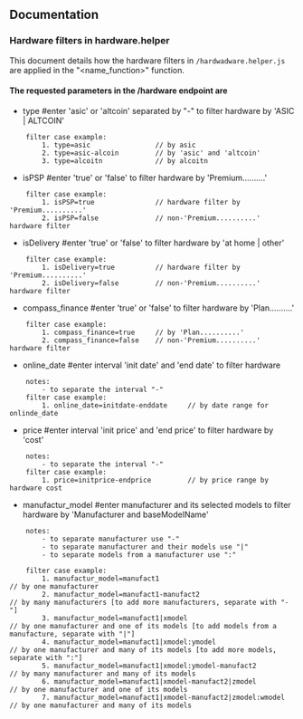 ## Documentation

### Hardware filters in hardware.helper

This document details how the hardware filters in `/hardwadware.helper.js` are applied in the "<name_function>" function.
#### The requested parameters in the /hardware endpoint are

- type #enter 'asic' or 'altcoin' separated by "-" to filter hardware by 'ASIC | ALTCOIN'
```
    filter case example:
        1. type=asic                // by asic
        2. type=asic-alcoin         // by 'asic' and 'altcoin'
        3. type=alcoitn             // by alcoitn
```
- isPSP #enter 'true' or 'false' to filter hardware by 'Premium..........'
```
    filter case example:
        1. isPSP=true               // hardware filter by 'Premium..........'
        2. isPSP=false              // non-'Premium..........' hardware filter
```
- isDelivery #enter 'true' or 'false' to filter hardware by 'at home | other'
```
    filter case example:
        1. isDelivery=true          // hardware filter by 'Premium..........'
        2. isDelivery=false         // non-'Premium..........' hardware filter
```
- compass_finance #enter 'true' or 'false' to filter hardware by 'Plan..........'
```
    filter case example:
        1. compass_finance=true     // by 'Plan..........'
        2. compass_finance=false    // non-'Premium..........' hardware filter
```
- online_date #enter interval 'init date' and 'end date' to filter hardware
```
    notes:
        - to separate the interval "-"
    filter case example:
        1. online_date=initdate-enddate     // by date range for onlinde_date
```
- price #enter interval 'init price' and 'end price' to filter hardware by 'cost'
```
    notes:
        - to separate the interval "-"
    filter case example:
        1. price=initprice-endprice         // by price range by hardware cost
```
-   manufactur_model #enter manufacturer and its selected models to filter hardware by 'Manufacturer and baseModelName'
```
    notes: 
        - to separate manufacturer use "-"
        - to separate manufacturer and their models use "|"
        - to separate models from a manufacturer use ":"

    filter case example:
        1. manufactur_model=manufact1                                   // by one manufacturer
        2. manufactur_model=manufact1-manufact2                         // by many manufacturers [to add more manufacturers, separate with "-"]
        3. manufactur_model=manufact1|xmodel                            // by one manufacturer and one of its models [to add models from a manufacture, separate with "|"]
        4. manufactur_model=manufact1|xmodel:ymodel                     // by one manufacturer and many of its models [to add more models, separate with ":"]
        5. manufactur_model=manufact1|xmodel:ymodel-manufact2           // by many manufacturer and many of its models 
        6. manufactur_model=manufact1|xmodel-manufact2|zmodel           // by one manufacturer and one of its models
        7. manufactur_model=manufact1|xmodel-manufact2|zmodel:wmodel    // by one manufacturer and many of its models 
```




